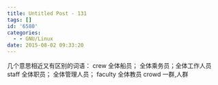 ```yaml
---
title: Untitled Post - 131
tags: []
id: '6580'
categories:
  - - GNU/Linux
date: 2015-08-02 09:33:20
---
```


几个意思相近又有区别的词语：
crew 全体船员； 全体乘务员；全体工作人员
staff 全体职员； 全体管理人员；
faculty 全体教员
crowd 一群,人群